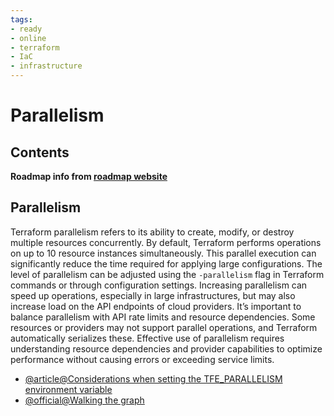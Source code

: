 ```yaml
---
tags:
- ready
- online
- terraform
- IaC
- infrastructure
---
```


# Parallelism

## Contents

__Roadmap info from [roadmap website](https://roadmap.sh/terraform/parallelism@RtwZy60ruRpskmgr1qYYf)__

## Parallelism

Terraform parallelism refers to its ability to create, modify, or destroy multiple resources concurrently. By default, Terraform performs operations on up to 10 resource instances simultaneously. This parallel execution can significantly reduce the time required for applying large configurations. The level of parallelism can be adjusted using the `-parallelism` flag in Terraform commands or through configuration settings. Increasing parallelism can speed up operations, especially in large infrastructures, but may also increase load on the API endpoints of cloud providers. It’s important to balance parallelism with API rate limits and resource dependencies. Some resources or providers may not support parallel operations, and Terraform automatically serializes these. Effective use of parallelism requires understanding resource dependencies and provider capabilities to optimize performance without causing errors or exceeding service limits.

* [@article@Considerations when setting the TFE\_PARALLELISM environment variable](https://support.hashicorp.com/hc/en-us/articles/10348130482451-Considerations-when-setting-the-TFE-PARALLELISM-environment-variable)
* [@official@Walking the graph](https://developer.hashicorp.com/terraform/internals/graph#walking-the-graph)
